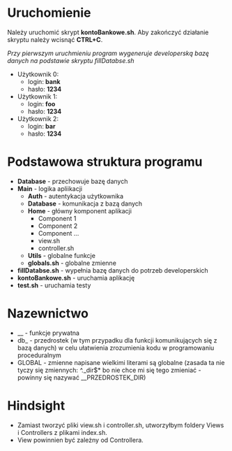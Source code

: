 # Uruchomienie
Należy uruchomić skrypt **kontoBankowe.sh**.
Aby zakończyć działanie skryptu należy wcisnąć **CTRL+C**.

*Przy pierwszym uruchmieniu program wygeneruje developerską bazę danych na podstawie skryptu fillDatabse.sh*

- Użytkownik 0:
    - login: **bank**
    - hasło: **1234**
- Użytkownik 1:
    - login: **foo**
    - hasło: **1234**
- Użytkownik 2:
    - login: **bar**
    - hasło: **1234**

# Podstawowa struktura programu
- **Database** - przechowuje bazę danych
- **Main** - logika apliikacji
    - **Auth** - autentykacja użytkownika
    - **Database** - komunikacja z bazą danych
    - **Home** - główny komponent aplikacji
        - Component 1
        - Component 2
        - Component ...
        - view.sh
        - controller.sh
    - **Utils** - globalne funkcje
    - **globals.sh** - globalne zmienne
- **fillDatabse.sh** - wypełnia bazę danych do potrzeb developerskich
- **kontoBankowe.sh** - uruchamia aplikację
- **test.sh** - uruchamia testy

# Nazewnictwo
- __ - funkcje prywatna
- db_ - przedrostek (w tym przypadku dla funkcji komunikujących się z bazą danych) w celu ułatwienia zrozumienia kodu w programowaniu proceduralnym
- GLOBAL - zmienne napisane wielkimi literami są globalne (zasada ta nie tyczy się zmiennych: *^.*_dir$* bo nie chce mi się tego zmieniać - powinny się nazywać __PRZEDROSTEK_DIR)

# Hindsight
- Zamiast tworzyć pliki view.sh i controller.sh, utworzyłbym foldery Views i Controllers z plikami index.sh.
- View powinnien być zależny od Controllera.